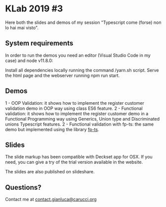 # KLab 2019 #3

Here both the slides and demos of my session "Typescript come (forse) non lo hai mai visto".

## System requirements

In order to run the demos you need an editor (Visual Studio Code in my case) and node v11.8.0:

Install all dependencies locally running the command /yarn.sh script.
Serve the html page and the webserver running npm run start.

## Demos

1 - OOP Validation: it shows how to implement the register customer validation demo in OOP way using class ES6 feature.
2 - Functional validation: it shows how to implement the register customer demo in a Functional Programming way using Generics, Union type and Discriminated unions Typescript features.
2 - Functional validation with fp-ts: the same demo but implemented using the library [fp-ts](https://github.com/gcanti/fp-ts).

## Slides

The slide markup has been compatible with Deckset app for OSX. If you need, you can give a try of the trial version available in the website.

The slides are also published on slideshare.

## Questions?

Contact me at contact.gianluca@carucci.org
